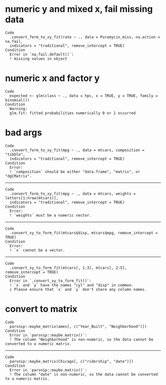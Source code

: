 # numeric y and mixed x, fail missing data

    Code
      .convert_form_to_xy_fit(rate ~ ., data = Puromycin_miss, na.action = na.fail,
      indicators = "traditional", remove_intercept = TRUE)
    Condition
      Error in `na.fail.default()`:
      ! missing values in object

# numeric x and factor y

    Code
      expected <- glm(class ~ ., data = hpc, x = TRUE, y = TRUE, family = binomial())
    Condition
      Warning:
      glm.fit: fitted probabilities numerically 0 or 1 occurred

# bad args

    Code
      .convert_form_to_xy_fit(mpg ~ ., data = mtcars, composition = "tibble",
      indicators = "traditional", remove_intercept = TRUE)
    Condition
      Error:
      ! `composition` should be either "data.frame", "matrix", or "dgCMatrix".

---

    Code
      .convert_form_to_xy_fit(mpg ~ ., data = mtcars, weights = letters[1:nrow(mtcars)],
      indicators = "traditional", remove_intercept = TRUE)
    Condition
      Error:
      ! `weights` must be a numeric vector.

---

    Code
      .convert_xy_to_form_fit(mtcars$disp, mtcars$mpg, remove_intercept = TRUE)
    Condition
      Error:
      ! `x` cannot be a vector.

---

    Code
      .convert_xy_to_form_fit(mtcars[, 1:3], mtcars[, 2:5], remove_intercept = TRUE)
    Condition
      Error in `.convert_xy_to_form_fit()`:
      ! `x` and `y` have the names "cyl" and "disp" in common.
      i Please ensure that `x` and `y` don't share any column names.

# convert to matrix

    Code
      parsnip::maybe_matrix(ames[, c("Year_Built", "Neighborhood")])
    Condition
      Error in `parsnip::maybe_matrix()`:
      ! The column "Neighborhood" is non-numeric, so the data cannot be converted to a numeric matrix.

---

    Code
      parsnip::maybe_matrix(Chicago[, c("ridership", "date")])
    Condition
      Error in `parsnip::maybe_matrix()`:
      ! The column "date" is non-numeric, so the data cannot be converted to a numeric matrix.

